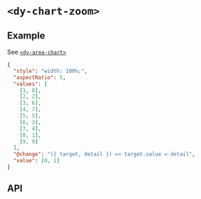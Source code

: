 # `<dy-chart-zoom>`

## Example

See [`<dy-area-chart>`](./area-chart.md)

<gbp-example name="dy-chart-zoom" src="https://esm.sh/duoyun-ui/elements/chart-zoom">

```json
{
  "style": "width: 100%;",
  "aspectRatio": 5,
  "values": [
    [1, 8],
    [2, 2],
    [3, 6],
    [4, 7],
    [5, 5],
    [6, 3],
    [7, 4],
    [8, 1],
    [9, 9]
  ],
  "@change": "({ target, detail }) => target.value = detail",
  "value": [0, 1]
}
```

</gbp-example>

## API

<gbp-api src="/src/elements/chart-zoom.ts"></gbp-api>
